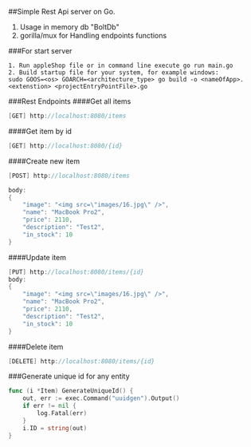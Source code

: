 ##Simple Rest Api server on Go.
1. Usage in memory db "BoltDb"
2. gorilla/mux for Handling endpoints functions

###For start server
```shell script
1. Run appleShop file or in command line execute go run main.go
2. Build startup file for your system, for example windows:
sudo GOOS=<os> GOARCH=<architecture_type> go build -o <nameOfApp>.<extenstion> <projectEntryPointFile>.go
```

###Rest Endpoints
####Get all items
```go
[GET] http://localhost:8080/items
```

####Get item by id
```go
[GET] http://localhost:8080/{id}
```

####Create new item
```go
[POST] http://localhost:8080/items

body:
{
    "image": "<img src=\"images/16.jpg\" />",
    "name": "MacBook Pro2",
    "price": 2110,
    "description": "Test2",
    "in_stock": 10
}
```

####Update item
```go
[PUT] http://localhost:8080/items/{id}
body:
{
    "image": "<img src=\"images/16.jpg\" />",
    "name": "MacBook Pro2",
    "price": 2110,
    "description": "Test2",
    "in_stock": 10
}
```

####Delete item
```go
[DELETE] http://localhost:8080/items/{id}
```

###Generate unique id for any entity
```go
func (i *Item) GenerateUniqueId() {
	out, err := exec.Command("uuidgen").Output()
	if err != nil {
		log.Fatal(err)
	}
	i.ID = string(out)
}
```
